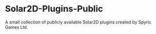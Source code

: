 # Solar2D-Plugins-Public
A small collection of publicly available Solar2D plugins created by Spyric Games Ltd.
